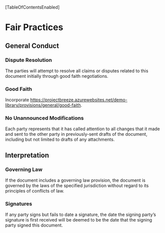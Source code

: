 [TableOfContentsEnabled]

# Fair Practices

## General Conduct

### Dispute Resolution

The parties will attempt to resolve all claims or disputes related to this document initially through good faith negotiations.

### Good Faith

Incorporate <https://projectbreeze.azurewebsites.net/demo-library/provisions/general/good-faith>.

### No Unannounced Modifications

Each party represents that it has called attention to all changes that it made and sent to the other party in previously-sent drafts of the document, including but not limited to drafts of any attachments.

## Interpretation

### Governing Law

If the document includes a governing law provision, the document is governed by the laws of the specified jurisdiction without regard to its principles of conflicts of law.

### Signatures

If any party signs but fails to date a signature, the date the signing party’s signature is first received will be deemed to be the date that the signing party signed this document.

